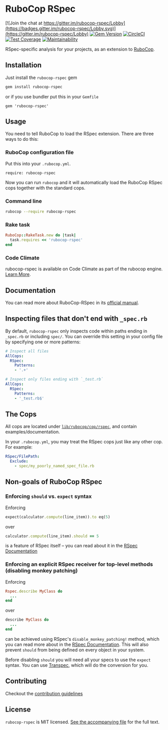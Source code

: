 # RuboCop RSpec

[![Join the chat at https://gitter.im/rubocop-rspec/Lobby](https://badges.gitter.im/rubocop-rspec/Lobby.svg)](https://gitter.im/rubocop-rspec/Lobby)
[![Gem Version](https://badge.fury.io/rb/rubocop-rspec.svg)](https://rubygems.org/gems/rubocop-rspec)
[![CircleCI](https://circleci.com/gh/rubocop-rspec/rubocop-rspec.svg?style=svg)](https://circleci.com/gh/rubocop-rspec/rubocop-rspec)
[![Test Coverage](https://api.codeclimate.com/v1/badges/f6254deb61671e357f30/test_coverage)](https://codeclimate.com/github/rubocop-rspec/rubocop-rspec/test_coverage)
[![Maintainability](https://api.codeclimate.com/v1/badges/f6254deb61671e357f30/maintainability)](https://codeclimate.com/github/rubocop-rspec/rubocop-rspec/maintainability)

RSpec-specific analysis for your projects, as an extension to
[RuboCop](https://github.com/bbatsov/rubocop).


## Installation

Just install the `rubocop-rspec` gem

```bash
gem install rubocop-rspec
```

or if you use bundler put this in your `Gemfile`

```
gem 'rubocop-rspec'
```


## Usage

You need to tell RuboCop to load the RSpec extension. There are three
ways to do this:

### RuboCop configuration file

Put this into your `.rubocop.yml`.

```
require: rubocop-rspec
```

Now you can run `rubocop` and it will automatically load the RuboCop RSpec
cops together with the standard cops.

### Command line

```bash
rubocop --require rubocop-rspec
```

### Rake task

```ruby
RuboCop::RakeTask.new do |task|
  task.requires << 'rubocop-rspec'
end
```

### Code Climate

rubocop-rspec is available on Code Climate as part of the rubocop engine. [Learn More](https://codeclimate.com/changelog/55a433bbe30ba00852000fac).

## Documentation

You can read more about RuboCop-RSpec in its [official manual](http://rubocop-rspec.readthedocs.io).

## Inspecting files that don't end with `_spec.rb`

By default, `rubocop-rspec` only inspects code within paths ending in `_spec.rb` or including `spec/`. You can override this setting in your config file by specifying one or more patterns:

```yaml
# Inspect all files
AllCops:
  RSpec:
    Patterns:
    - '.+'
```

```yaml
# Inspect only files ending with `_test.rb`
AllCops:
  RSpec:
    Patterns:
    - '_test.rb$'
```

## The Cops

All cops are located under
[`lib/rubocop/cop/rspec`](lib/rubocop/cop/rspec), and contain
examples/documentation.

In your `.rubocop.yml`, you may treat the RSpec cops just like any other
cop. For example:

```yaml
RSpec/FilePath:
  Exclude:
    - spec/my_poorly_named_spec_file.rb
```

## Non-goals of RuboCop RSpec

### Enforcing `should` vs. `expect` syntax

Enforcing

```ruby
expect(calculator.compute(line_item)).to eq(5)
```

over

```ruby
calculator.compute(line_item).should == 5
```

is a feature of RSpec itself – you can read about it in the [RSpec Documentation](https://relishapp.com/rspec/rspec-expectations/docs/syntax-configuration#disable-should-syntax)

### Enforcing an explicit RSpec receiver for top-level methods (disabling monkey patching)

Enforcing

```ruby
Rspec.describe MyClass do
  ...
end
```

over

```ruby
describe MyClass do
  ...
end
```

can be achieved using RSpec's `disable_monkey_patching!` method, which you can read more about in the [RSpec Documentation](https://relishapp.com/rspec/rspec-core/v/3-7/docs/configuration/zero-monkey-patching-mode#monkey-patched-methods-are-undefined-with-%60disable-monkey-patching!%60). This will also prevent `should` from being defined on every object in your system.

Before disabling `should` you will need all your specs to use the `expect` syntax. You can use [Transpec](http://yujinakayama.me/transpec/), which will do the conversion for you.


## Contributing

Checkout the [contribution guidelines](.github/CONTRIBUTING.md)

## License

`rubocop-rspec` is MIT licensed. [See the accompanying file](MIT-LICENSE.md) for
the full text.
